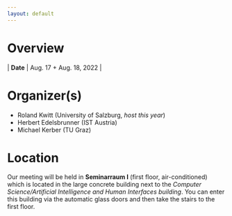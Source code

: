 ```yaml
---
layout: default
---
```


# Overview

| **Date** | Aug. 17 + Aug. 18, 2022 |

# Organizer(s)

- Roland Kwitt (University of Salzburg, *host this year*)
- Herbert Edelsbrunner (IST Austria)
- Michael Kerber (TU Graz)

# Location

Our meeting will be held in **Seminarraum I** (first floor, air-conditioned) which is located in the large concrete building next to the *Computer Science/Artificial Intelligence and Human Interfaces building*. You can enter this building via the automatic glass doors and then take the stairs to the first floor. 